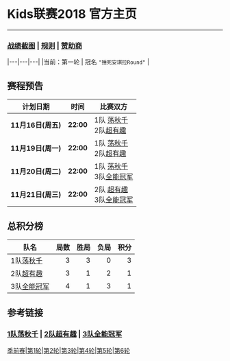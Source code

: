 # Kids联赛2018 官方主页
---
### [战绩截图](https://m.weibo.cn/u/6852703787) \| [规则][rule] \| [赞助商][spr]

|---|---|---|
|当前：第一轮 | 冠名 ```"捶死安琪拉Round"``` |

## 赛程预告


|计划日期|时间|比赛双方|
|--------|------|----|
|**11月16日(周五)** | **22:00** | 1队 [荡秋千][t1] <br> 2队[超有趣][t1]|
|**11月19日(周一)** | **22:00** | 1队 [荡秋千][t1] <br> 2队[超有趣][t2] |
|**11月20日(周二)** | **22:00** | 1队 [荡秋千][t1] <br> 3队[全能冠军][t3] |
|**11月21日(周三)** | **22:00** | 2队 [超有趣][t2] <br> 3队[全能冠军][t3] |


## 总积分榜

| 队名            | 局数 | 胜局 | 负局 |  积分 |
|-------------   | --: | --: | --: | --: |
| 1队[荡秋千][t1]  | 3  | 3  | 0 | 3 |
| 2队[超有趣][t2]  | 3  | 1  | 2 | 1 |
| 3队[全能冠军][t3]| 4  | 1 | 3 | 1 |

## 参考链接

### [1队荡秋千][t1] \| [2队超有趣][t2] \| [3队全能冠军][t3]

[季前赛][r0]\|[第1轮][r1]\|[第2轮][r2]\|[第3轮][r3]\|[第4轮][r4]\|[第5轮][r5]\|[第6轮][r6]

[rule]: rule.md
[t1]: team1.md
[t2]: team2.md
[t3]: team3.md
[spr]: sponsor.md
[r0]: round0.md
[r1]: round1.md
[r2]: round2.md
[r3]: round3.md
[r4]: round4.md
[r5]: round5.md
[r6]: round6.md

